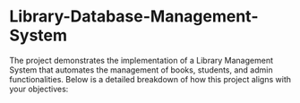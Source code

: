 # Library-Database-Management-System

The project demonstrates the implementation of a Library Management System that automates the management of books, students, and admin functionalities. Below is a detailed breakdown of how this project aligns with your objectives:

